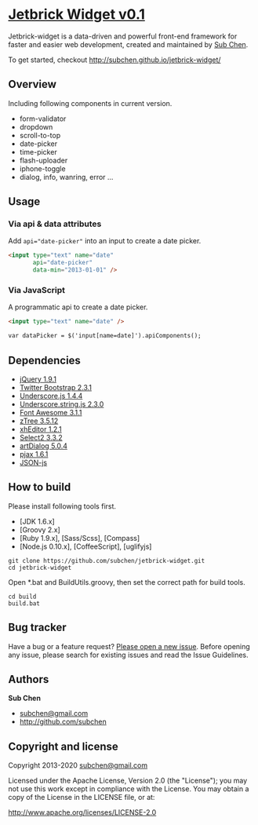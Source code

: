 # [Jetbrick Widget v0.1](http://subchen.github.io/jetbrick-widget/)

Jetbrick-widget is a data-driven and powerful front-end framework for faster and easier web development, created and maintained by [Sub Chen](mailto:subchen@gmail.com).

To get started, checkout http://subchen.github.io/jetbrick-widget/

## Overview

Including following components in current version.

* form-validator
* dropdown
* scroll-to-top
* date-picker
* time-picker
* flash-uploader
* iphone-toggle
* dialog, info, wanring, error ...

## Usage

### Via api & data attributes

Add `api="date-picker"` into an input to create a date picker.

```html
<input type="text" name="date"
       api="date-picker" 
       data-min="2013-01-01" />
```

### Via JavaScript

A programmatic api to create a date picker.

```html
<input type="text" name="date" />

var dataPicker = $('input[name=date]').apiComponents();
```

## Dependencies

* [jQuery 1.9.1](http://jquery.com/)
* [Twitter Bootstrap 2.3.1](http://twitter.github.io/bootstrap/)
* [Underscore.js 1.4.4](http://underscorejs.org/)
* [Underscore.string.js 2.3.0](http://epeli.github.io/underscore.string/)
* [Font Awesome 3.1.1](http://fortawesome.github.io/Font-Awesome/)
* [zTree 3.5.12](http://www.ztree.me/)
* [xhEditor 1.2.1](http://xheditor.com/)
* [Select2 3.3.2](http://ivaynberg.github.io/select2/)
* [artDialog 5.0.4](http://aui.github.io/artDialog/)
* [pjax 1.6.1](https://github.com/defunkt/jquery-pjax)
* [JSON-js](https://github.com/douglascrockford/JSON-js)

## How to build

Please install following tools first.

* [JDK 1.6.x]
* [Groovy 2.x]
* [Ruby 1.9.x], [Sass/Scss], [Compass]
* [Node.js 0.10.x], [CoffeeScript], [uglifyjs]

```shell
git clone https://github.com/subchen/jetbrick-widget.git
cd jetbrick-widget

```

Open *.bat and BuildUtils.groovy, then set the correct path for build tools.

```shell
cd build
build.bat
```

## Bug tracker

Have a bug or a feature request? [Please open a new issue](https://github.com/subchen/jetbrick-widget/issues). Before opening any issue, please search for existing issues and read the Issue Guidelines.

## Authors

**Sub Chen**

* [subchen@gmail.com](mailto:subchen@gmail.com)
* http://github.com/subchen


## Copyright and license

Copyright 2013-2020 [subchen@gmail.com](mailto:subchen@gmail.com)

Licensed under the Apache License, Version 2.0 (the "License"); you may not use this work except in compliance with the License. You may obtain a copy of the License in the LICENSE file, or at:

http://www.apache.org/licenses/LICENSE-2.0

